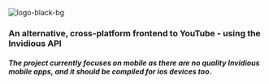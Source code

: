 ![logo-black-bg](https://github.com/liamrahum/LibreMedia/assets/45101400/cf5ae8e0-2919-478a-ba99-83c7aa22460b)

### An alternative, cross-platform frontend to YouTube - using the Invidious API
##### The project currently focuses on mobile as there are no quality Invidious mobile apps, and it should be compiled for ios devices too.
